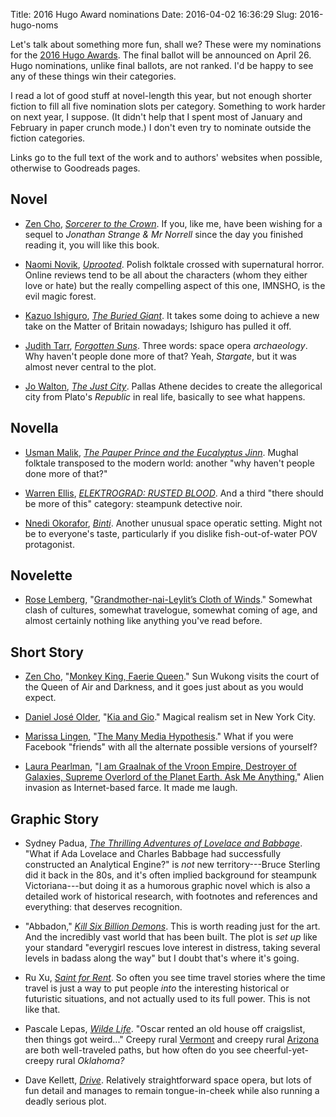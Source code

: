 Title: 2016 Hugo Award nominations
Date: 2016-04-02 16:36:29
Slug: 2016-hugo-noms

Let's talk about something more fun, shall we?  These were my
nominations for the [2016 Hugo Awards](http://www.thehugoawards.org/).
The final ballot will be announced on April 26.  Hugo nominations,
unlike final ballots, are not ranked.  I'd be happy to see any of
these things win their categories.

I read a lot of good stuff at novel-length this year, but not enough
shorter fiction to fill all five nomination slots per category.
Something to work harder on next year, I suppose.  (It didn't help
that I spent most of January and February in paper crunch mode.)  I
don't even try to nominate outside the fiction categories.

Links go to the full text of the work and to authors' websites when
possible, otherwise to Goodreads pages.

## Novel

* [Zen Cho](http://zencho.org/),
  _[Sorcerer to the Crown](https://www.goodreads.com/book/show/23943137-sorcerer-to-the-crown)_.
  If you, like me, have been wishing for a sequel to _Jonathan Strange
  & Mr Norrell_ since the day you finished reading it, you will like
  this book.

* [Naomi Novik](http://www.naominovik.com/),
  _[Uprooted](https://www.goodreads.com/book/show/22544764-uprooted)_.
  Polish folktale crossed with supernatural horror.  Online reviews
  tend to be all about the characters (whom they either love or hate)
  but the really compelling aspect of this one, IMNSHO, is the evil
  magic forest.

* [Kazuo Ishiguro](https://www.goodreads.com/author/show/4280.Kazuo_Ishiguro),
  _[The Buried Giant](https://www.goodreads.com/book/show/22522805-the-buried-giant)_.
  It takes some doing to achieve a new take on the Matter of Britain
  nowadays; Ishiguro has pulled it off.

* [Judith Tarr](https://www.goodreads.com/author/show/41194.Judith_Tarr),
  _[Forgotten Suns](https://www.goodreads.com/book/show/24290807-forgotten-suns)_.
  Three words: space opera _archaeology_.  Why haven't people done
  more of that?  Yeah, _Stargate_, but it was almost never central to
  the plot.

* [Jo Walton](http://www.jowaltonbooks.com/),
  _[The Just City](https://www.goodreads.com/book/show/22055276-the-just-city)_.
  Pallas Athene decides to create the allegorical city from Plato's
  _Republic_ in real life, basically to see what happens.

## Novella

* [Usman Malik](http://www.usmanmalik.org/),
  _[The Pauper Prince and the Eucalyptus Jinn](http://www.tor.com/2015/04/22/the-pauper-prince-and-the-eucalyptus-jinn-usman-malik/)_.
  Mughal folktale transposed to the modern world: another "why
  haven't people done more of that?"

* [Warren Ellis](http://www.warrenellis.com/),
  _[ELEKTROGRAD: RUSTED BLOOD](https://www.goodreads.com/book/show/26069714-elektrograd)_.
  And a third "there should be more of this" category: steampunk
  detective noir.

* [Nnedi Okorafor](http://nnedi.com/),
  _[Binti](https://www.goodreads.com/book/show/25667918-binti)_.
  Another unusual space operatic setting.  Might not be to everyone's
  taste, particularly if you dislike fish-out-of-water POV protagonist.

## Novelette

* [Rose Lemberg](http://roselemberg.net/),
  "[Grandmother-nai-Leylit’s Cloth of Winds](http://www.beneath-ceaseless-skies.com/stories/grandmother-nai-leylits-cloth-of-winds/)."
  Somewhat clash of cultures, somewhat travelogue, somewhat coming of
  age, and almost certainly nothing like anything you've read before.

## Short Story

* [Zen Cho](http://zencho.org/),
  "[Monkey King, Faerie Queen](http://www.kaleidotrope.net/archives/spring-2015/monkey-king-faerie-queen-by-zen-cho/)."
  Sun Wukong visits the court of the Queen of Air and Darkness, and it
  goes just about as you would expect.

* [Daniel José Older](http://ghoststar.net/),
  "[Kia and Gio](http://www.tor.com/2015/01/06/kia-and-gio-daniel-jose-older/)."
  Magical realism set in New York City.

* [Marissa Lingen](http://www.marissalingen.com/),
  "[The Many Media Hypothesis](http://www.nature.com/nature/journal/v526/n7572/full/526286a.html)."
  What if you were Facebook "friends" with all the alternate possible
  versions of yourself?

* [Laura Pearlman](https://unlikelyexplanations.com/),
  "[I am Graalnak of the Vroon Empire, Destroyer of Galaxies, Supreme Overlord of the Planet Earth. Ask Me Anything.](http://flashfictiononline.com/main/article/i-am-graalnak-of-the-vroon-empire-destroyer-of-galaxies-supreme-overlord-of-the-planet-earth-ask-me-anything/)"
  Alien invasion as Internet-based farce.  It made me laugh.

## Graphic Story

* Sydney Padua, _[The Thrilling Adventures of Lovelace and Babbage](http://sydneypadua.com/2dgoggles/the-book/)_.
  "What if Ada Lovelace and Charles Babbage had successfully
  constructed an Analytical Engine?" is _not_ new territory---Bruce
  Sterling did it back in the 80s, and it's often implied background
  for steampunk Victoriana---but doing it as a humorous graphic novel
  which is also a detailed work of historical research, with footnotes
  and references and everything: that deserves recognition.

* "Abbadon,"
  _[Kill Six Billion Demons](http://killsixbilliondemons.com/)_.
  This is worth reading just for the art.  And the incredibly vast
  world that has been built.  The plot is _set up_ like your standard
  "everygirl rescues love interest in distress, taking several levels
  in badass along the way" but I doubt that's where it's going.

* Ru Xu, _[Saint for Rent](http://www.saintforrent.com/)_.
  So often you see time travel stories where the time travel is just a
  way to put people _into_ the interesting historical or futuristic
  situations, and not actually used to its full power.  This is not
  like that.

* Pascale Lepas, _[Wilde Life](http://www.wildelifecomic.com/)_.
  "Oscar rented an old house off craigslist, then things got weird..."
  Creepy rural [Vermont](http://the-toast.net/series/chris-kimball/)
  and creepy rural [Arizona](http://www.welcometonightvale.com/) are
  both well-traveled paths, but how often do you see
  cheerful-yet-creepy rural _Oklahoma?_

* Dave Kellett, _[Drive](http://www.drivecomic.com/)_.
  Relatively straightforward space opera, but lots of fun detail and
  manages to remain tongue-in-cheek while also running a deadly
  serious plot.

